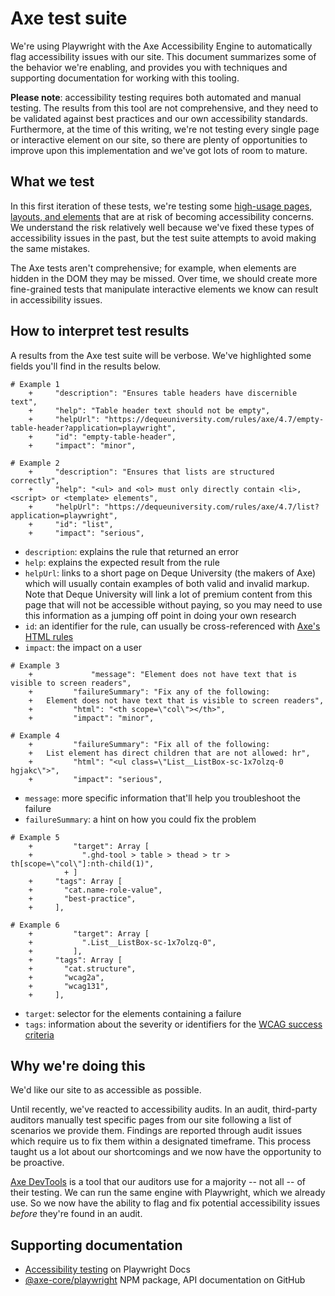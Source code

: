 # Axe test suite
We're using Playwright with the Axe Accessibility Engine to automatically flag accessibility issues with our site. This document summarizes some of the behavior we're enabling, and provides you with techniques and supporting documentation for working with this tooling.

**Please note**: accessibility testing requires both automated and manual testing. The results from this tool are not comprehensive, and they need to be validated against best practices and our own accessibility standards. Furthermore, at the time of this writing, we're not testing every single page or interactive element on our site, so there are plenty of opportunities to improve upon this implementation and we've got lots of room to mature.

## What we test
In this first iteration of these tests, we're testing some [high-usage pages, layouts, and elements](https://github.com/github/docs-internal/blob/30ff2bd725d3dfc326da3ed2f90fe8e87a065c93/tests/rendering-fixtures/playwright-a11y.spec.ts#L5-L21) that are at risk of becoming accessibility concerns. We understand the risk relatively well because we've fixed these types of accessibility issues in the past, but the test suite attempts to avoid making the same mistakes.

The Axe tests aren't comprehensive; for example, when elements are hidden in the DOM they may be missed. Over time, we should create more fine-grained tests that manipulate interactive elements we know can result in accessibility issues.

## How to interpret test results
A results from the Axe test suite will be verbose. We've highlighted some fields you'll find in the results below.

```shell
# Example 1
    +     "description": "Ensures table headers have discernible text",
    +     "help": "Table header text should not be empty",
    +     "helpUrl": "https://dequeuniversity.com/rules/axe/4.7/empty-table-header?application=playwright",
    +     "id": "empty-table-header",
    +     "impact": "minor",

# Example 2
    +     "description": "Ensures that lists are structured correctly",
    +     "help": "<ul> and <ol> must only directly contain <li>, <script> or <template> elements",
    +     "helpUrl": "https://dequeuniversity.com/rules/axe/4.7/list?application=playwright",
    +     "id": "list",
    +     "impact": "serious",
```
- `description`: explains the rule that returned an error
- `help`: explains the expected result from the rule
- `helpUrl`: links to a short page on Deque University (the makers of Axe) which will usually contain examples of both valid and invalid markup. Note that Deque University will link a lot of premium content from this page that will not be accessible without paying, so you may need to use this information as a jumping off point in doing your own research
- `id`: an identifier for the rule, can usually be cross-referenced with [Axe's HTML rules](https://dequeuniversity.com/rules/axe/4.7)
- `impact`: the impact on a user

```shell
# Example 3
	+             "message": "Element does not have text that is visible to screen readers",
    +         "failureSummary": "Fix any of the following:
    +   Element does not have text that is visible to screen readers",
    +         "html": "<th scope=\"col\"></th>",
    +         "impact": "minor",

# Example 4
    +         "failureSummary": "Fix all of the following:
    +   List element has direct children that are not allowed: hr",
    +         "html": "<ul class=\"List__ListBox-sc-1x7olzq-0 hgjakc\">",
    +         "impact": "serious",
```
-  `message`: more specific information that'll help you troubleshoot the failure
- `failureSummary`: a hint on how you could fix the problem

```shell
# Example 5
    +         "target": Array [
    +           ".ghd-tool > table > thead > tr > th[scope=\"col\"]:nth-child(1)",
		    + ]
	+     "tags": Array [
    +       "cat.name-role-value",
    +       "best-practice",
    +     ],

# Example 6
    +         "target": Array [
    +           ".List__ListBox-sc-1x7olzq-0",
    +         ],
    +     "tags": Array [
    +       "cat.structure",
    +       "wcag2a",
    +       "wcag131",
    +     ],
```
- `target`:  selector for the elements containing a failure
- `tags`: information about the severity or identifiers for the [WCAG success criteria](https://www.w3.org/TR/WCAG21/)

## Why we're doing this
We'd like our site to as accessible as possible.

Until recently, we've reacted to accessibility audits. In an audit, third-party auditors manually test specific pages from our site following a list of scenarios we provide them. Findings are reported through audit issues which require us to fix them within a designated timeframe. This process taught us a lot about our shortcomings and we now have the opportunity to be proactive.

[Axe DevTools](https://chrome.google.com/webstore/detail/axe-devtools-web-accessib/lhdoppojpmngadmnindnejefpokejbdd) is a tool that our auditors use for a majority -- not all -- of their testing. We can run the same engine with Playwright, which we already use. So we now have the ability to flag and fix potential accessibility issues *before* they're found in an audit.

## Supporting documentation
- [Accessibility testing](https://playwright.dev/docs/accessibility-testing) on Playwright Docs
- [@axe-core/playwright](https://github.com/dequelabs/axe-core-npm/blob/764ad64102d7b6b5186c5a4e1d79fff190991740/packages/playwright/README.md) NPM package, API documentation on GitHub
